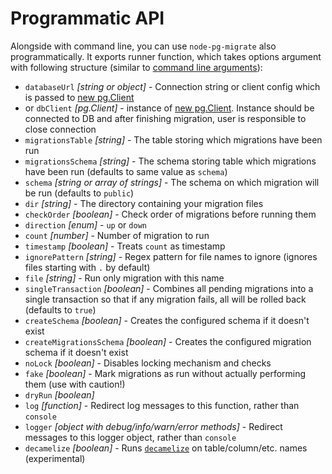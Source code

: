 # Programmatic API

Alongside with command line, you can use `node-pg-migrate` also programmatically. It exports runner function,
which takes options argument with following structure (similar to [command line arguments](cli.md#configuration)):

- `databaseUrl` _[string or object]_ - Connection string or client config which is passed to [new pg.Client](https://node-postgres.com/api/client#new-client-config-object-)
- or `dbClient` _[pg.Client]_ - instance of [new pg.Client](https://node-postgres.com/api/client). Instance should be connected to DB and after finishing migration, user is responsible to close connection
- `migrationsTable` _[string]_ - The table storing which migrations have been run
- `migrationsSchema` _[string]_ - The schema storing table which migrations have been run (defaults to same value as `schema`)
- `schema` _[string or array of strings]_ - The schema on which migration will be run (defaults to `public`)
- `dir` _[string]_ - The directory containing your migration files
- `checkOrder` _[boolean]_ - Check order of migrations before running them
- `direction` _[enum]_ - `up` or `down`
- `count` _[number]_ - Number of migration to run
- `timestamp` _[boolean]_ - Treats `count` as timestamp
- `ignorePattern` _[string]_ - Regex pattern for file names to ignore (ignores files starting with `.` by default)
- `file` _[string]_ - Run only migration with this name
- `singleTransaction` _[boolean]_ - Combines all pending migrations into a single transaction so that if any migration fails, all will be rolled back (defaults to `true`)
- `createSchema` _[boolean]_ - Creates the configured schema if it doesn't exist
- `createMigrationsSchema` _[boolean]_ - Creates the configured migration schema if it doesn't exist
- `noLock` _[boolean]_ - Disables locking mechanism and checks
- `fake` _[boolean]_ - Mark migrations as run without actually performing them (use with caution!)
- `dryRun` _[boolean]_
- `log` _[function]_ - Redirect log messages to this function, rather than `console`
- `logger` _[object with debug/info/warn/error methods]_ - Redirect messages to this logger object, rather than `console`
- `decamelize` _[boolean]_ - Runs [`decamelize`](https://github.com/sindresorhus/decamelize) on table/column/etc. names (experimental)

